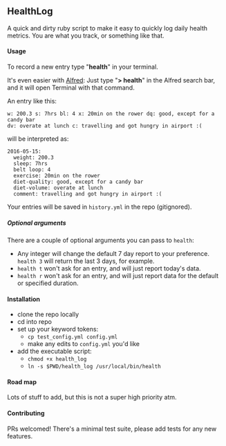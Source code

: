 ## HealthLog
A quick and dirty ruby script to make it easy to quickly log daily health
metrics. You are what you track, or something like that.


#### Usage
To record a new entry type "**health**" in your terminal.

It's even easier with [Alfred](https://www.alfredapp.com/): Just type "**>
health**" in the Alfred search bar, and it will open Terminal with that command.

An entry like this:
```
w: 200.3 s: 7hrs bl: 4 x: 20min on the rower dq: good, except for a candy bar
dv: overate at lunch c: travelling and got hungry in airport :( 
```

will be interpreted as:
```
2016-05-15:
  weight: 200.3
  sleep: 7hrs
  belt loop: 4
  exercise: 20min on the rower
  diet-quality: good, except for a candy bar
  diet-volume: overate at lunch
  comment: travelling and got hungry in airport :(
```

Your entries will be saved in `history.yml` in the repo (gitignored).

##### Optional arguments
There are a couple of optional arguments you can pass to `health`:
  - Any integer will change the default 7 day report to your preference. `health
    3` will return the last 3 days, for example.
  - `health t` won't ask for an entry, and will just report today's data.
  - `health r` won't ask for an entry, and will just report data for the default
    or specified duration.

#### Installation
- clone the repo locally
- cd into repo
- set up your keyword tokens:
  - `cp test_config.yml config.yml`
  - make any edits to `config.yml` you'd like
- add the executable script:
  - `chmod +x health_log`
  - `ln -s $PWD/health_log /usr/local/bin/health`

#### Road map
Lots of stuff to add, but this is not a super high priority atm.

#### Contributing
PRs welcomed! There's a minimal test suite, please add tests for any new
features.
